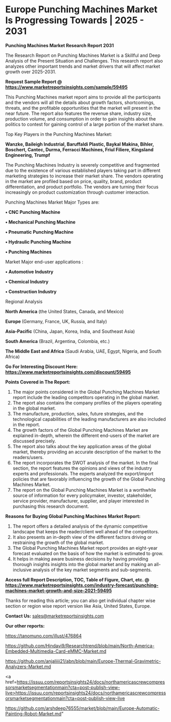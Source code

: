  # Europe Punching Machines Market Is Progressing Towards | 2025 - 2031

<strong>Punching Machines Market Research Report 2031</strong>

The Research Report on Punching Machines Market is a Skillful and Deep Analysis of the Present Situation and Challenges. This research report also analyzes other important trends and market drivers that will affect market growth over 2025-2031.

<strong>Request Sample Report @ <a href=https://www.marketreportsinsights.com/sample/59495>https://www.marketreportsinsights.com/sample/59495</a></strong>

This Punching Machines market report aims to provide all the participants and the vendors will all the details about growth factors, shortcomings, threats, and the profitable opportunities that the market will present in the near future. The report also features the revenue share, industry size, production volume, and consumption in order to gain insights about the politics to contest for gaining control of a large portion of the market share.

Top Key Players in the Punching Machines Market:

<strong>Wanzke, Baileigh Industrial, Baruffaldi Plastic, Baykal Makina, Bihler, Boschert, Cantec, Durma, Ferracci Machines, Friul Filiere, Kingsland Engineering, Trumpf</strong>

The Punching Machines Industry is severely competitive and fragmented due to the existence of various established players taking part in different marketing strategies to increase their market share. The vendors operating in the market are profiled based on price, quality, brand, product differentiation, and product portfolio. The vendors are turning their focus increasingly on product customization through customer interaction.

Punching Machines Market Major Types are:

<strong>• CNC Punching Machine

• Mechanical Punching Machine

• Pneumatic Punching Machine

• Hydraulic Punching Machine

• Punching Machines</strong>

Market Major end-user applications :

<strong>• Automotive Industry

• Chemical Industry

• Construction Industry</strong>

Regional Analysis

</u><strong><b>North America</b></strong> (the United States, Canada, and Mexico)

<strong><b>Europe </b></strong>(Germany, France, UK, Russia, and Italy)

<strong><b>Asia-Pacific</b></strong> (China, Japan, Korea, India, and Southeast Asia)

<strong><b>South America</b></strong> (Brazil, Argentina, Colombia, etc.)

<strong><b>The Middle East and Africa</b></strong> (Saudi Arabia, UAE, Egypt, Nigeria, and South Africa)

<strong>Go For Interesting Discount Here: <a href=https://www.marketreportsinsights.com/discount/59495>https://www.marketreportsinsights.com/discount/59495</a></strong>

<strong>Points Covered in The Report:</strong>
<ol>
  <li>The major points considered in the Global Punching Machines Market report include the leading competitors operating in the global market.</li>
  <li>The report also contains the company profiles of the players operating in the global market.</li>
  <li>The manufacture, production, sales, future strategies, and the technological capabilities of the leading manufacturers are also included in the report.</li>
  <li>The growth factors of the Global Punching Machines Market are explained in-depth, wherein the different end-users of the market are discussed precisely.</li>
  <li>The report also talks about the key application areas of the global market, thereby providing an accurate description of the market to the readers/users.</li>
  <li>The report incorporates the SWOT analysis of the market. In the final section, the report features the opinions and views of the industry experts and professionals. The experts analyzed the export/import policies that are favorably influencing the growth of the Global Punching Machines Market.</li>
  <li>The report on the Global Punching Machines Market is a worthwhile source of information for every policymaker, investor, stakeholder, service provider, manufacturer, supplier, and player interested in purchasing this research document.</li>
</ol>
<strong>Reasons for Buying Global Punching Machines Market Report:</strong>

<ol>
  <li>The report offers a detailed analysis of the dynamic competitive landscape that keeps the reader/client well ahead of the competitors.</li>
  <li>It also presents an in-depth view of the different factors driving or restraining the growth of the global market.</li>
  <li>The Global Punching Machines Market report provides an eight-year forecast evaluated on the basis of how the market is estimated to grow.</li>
  <li>It helps in making aware business decisions by having providing thorough insights insights into the global market and by making an all-inclusive analysis of the key market segments and sub-segments.</li>
</ol>
<strong>Access full Report Description, TOC, Table of Figure, Chart, etc. @ <a href=https://www.marketreportsinsights.com/industry-forecast/punching-machines-market-growth-and-size-2021-59495>https://www.marketreportsinsights.com/industry-forecast/punching-machines-market-growth-and-size-2021-59495</a></strong>


Thanks for reading this article; you can also get individual chapter wise section or region wise report version like Asia, United States, Europe.

<strong>Contact Us:</strong>
sales@marketreportsinsights.com

<strong>Our other reports:</strong>

<a href=https://tanomuno.com/illust/476864>https://tanomuno.com/illust/476864</a>

<a href=https://github.com/Hindavi9/Researchtrend/blob/main/North-America-Embedded-Multimedia-Card-eMMC-Market.md>https://github.com/Hindavi9/Researchtrend/blob/main/North-America-Embedded-Multimedia-Card-eMMC-Market.md</a>

<a href=https://github.com/anjaliiii21/abn/blob/main/Europe-Thermal-Gravimetric-Analyzers-Market.md>https://github.com/anjaliiii21/abn/blob/main/Europe-Thermal-Gravimetric-Analyzers-Market.md</a>

<a href=https://issuu.com/reportsinsights24/docs/northamericascrewcompressorsmarketsegmentationmain?cta=post-publish-view-live>https://issuu.com/reportsinsights24/docs/northamericascrewcompressorsmarketsegmentationmain?cta=post-publish-view-live</a>

<a href=https://github.com/arshdeep76555/market/blob/main/Europe-Automatic-Painting-Robot-Market.md>https://github.com/arshdeep76555/market/blob/main/Europe-Automatic-Painting-Robot-Market.md</a>"
